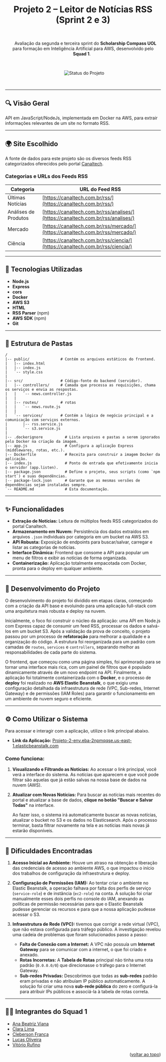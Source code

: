 <div align="center">
  <a name="readme-top"></a>
  
  <h1> Projeto 2 – Leitor de Notícias RSS (Sprint 2 e 3)</h1>

  <p>
    Avaliação da segunda e terceira sprint do <strong>Scholarship Compass UOL</strong> para formação em Inteligência Artificial para AWS, desenvolvido pelo <strong>Squad 1</strong>.
  </p>

  <p>
    <img src="https://img.shields.io/badge/STATUS-CONCLUIDO-green" alt="Status do Projeto" />
  </p>
</div>

<br>



---

## 🔍 Visão Geral

API em JavaScript/NodeJs, implementada em Docker na AWS, para extrair informações relevantes de um site no formato RSS.

---

## 🌍 Site Escolhido

A fonte de dados para este projeto são os diversos feeds RSS categorizados oferecidos pelo portal [Canaltech](https://canaltech.com.br).

### Categorias e URLs dos Feeds RSS

| Categoria             | URL do Feed RSS                                      |
|-----------------------|------------------------------------------------------|
| Últimas Notícias      | [https://canaltech.com.br/rss/](https://canaltech.com.br/rss/)         |
| Análises de Produtos  | [https://canaltech.com.br/rss/analises/](https://canaltech.com.br/rss/analises/) |
| Mercado               | [https://canaltech.com.br/rss/mercado/](https://canaltech.com.br/rss/mercado/)   |
| Ciência               | [https://canaltech.com.br/rss/ciencia/](https://canaltech.com.br/rss/ciencia/)   |


---

## 💼 Tecnologias Utilizadas

-   **Node.js**
-   **Express**
-   **cors**
-   **Docker**
-   **AWS S3**
-   **HTML**
-   **RSS Parser** (npm)
-   **AWS SDK** (npm)
-   **Git**

---

## 📂 Estrutura de Pastas



```text
/
|-- public/              # Contém os arquivos estáticos do frontend.
|   |-- index.html       
|   |-- index.js         
|   `-- style.css        
|
|-- src/                 # Código-fonte do backend (servidor).
|   |-- controllers/     # Camada que processa as requisições, chama os serviços e envia as respostas.
|   |   `-- news.controller.js 
|   |
|   |-- routes/          # rotas
|   |   `-- news.route.js    
|   |
|   `-- services/        # Contém a lógica de negócio principal e a comunicação com serviços externos.
|       |-- rss.service.js   
|       `-- s3.service.js    
|
|-- .dockerignore          # Lista arquivos e pastas a serem ignorados pelo Docker na criação da imagem.
|-- app.js                 # Configura a aplicação Express (middlewares, rotas, etc.).
|-- Dockerfile             # Receita para construir a imagem Docker da aplicação.
|-- index.js               # Ponto de entrada que efetivamente inicia o servidor (app.listen).
|-- package.json           # Define o projeto, seus scripts (como `npm start`) e suas dependências.
|-- package-lock.json      # Garante que as mesmas versões de dependências sejam instaladas sempre.
`-- README.md              # Esta documentação.
```
---
## ✨ Funcionalidades

-  **Extração de Notícias:** Leitura de múltiplos feeds RSS categorizados do portal Canaltech.
-   **Armazenamento em Nuvem:** Persistência dos dados extraídos em arquivos `.json` individuais por categoria em um bucket na AWS S3.
-   **API Robusta:** Exposição de endpoints para buscar/salvar, carregar e listar as categorias de notícias.
-   **Interface Dinâmica:** Frontend que consome a API para popular um menu de filtros e exibir as notícias de forma organizada.
-   **Containerização:** Aplicação totalmente empacotada com Docker, pronta para o deploy em qualquer ambiente.
---

## 🚀 Desenvolvimento do Projeto

O desenvolvimento do projeto foi dividido em etapas claras, começando com a criação da API base e evoluindo para uma aplicação full-stack com uma arquitetura mais robusta e deploy na nuvem.

Inicialmente, o foco foi construir o núcleo da aplicação: uma API em Node.js com Express capaz de consumir um feed RSS, processar os dados e salvá-los em um bucket S3. Após a validação da prova de conceito, o projeto passou por um processo de **refatoração** para melhorar a qualidade e a organização do código. A estrutura foi reorganizada para um padrão com camadas de `routes`, `services` e `controllers`, separando melhor as responsabilidades de cada parte do sistema.

O frontend, que começou como uma página simples, foi aprimorado para se tornar uma interface mais rica, com um painel de filtros que é populado dinamicamente através de um novo endpoint na API. Finalmente, a aplicação foi totalmente containerizada com o **Docker**, e o processo de **deploy** foi realizado no **AWS Elastic Beanstalk**, o que exigiu uma configuração detalhada da infraestrutura de rede (VPC, Sub-redes, Internet Gateway) e de permissões (IAM Roles) para garantir o funcionamento em um ambiente de nuvem seguro e eficiente.

---

## ⚙️ Como Utilizar o Sistema

Para acessar e interagir com a aplicação, utilize o link principal abaixo.

-   **Link da Aplicação:** [Projeto-2-env.eba-2npmqqse.us-east-1.elasticbeanstalk.com](http://Projeto-2-env.eba-2npmqqse.us-east-1.elasticbeanstalk.com)

### **Como funciona:**

1.  **Visualizando e Filtrando as Notícias:**
    Ao acessar o link principal, você verá a interface do sistema. As notícias que aparecem e que você pode filtrar são aquelas que já estão salvas na nossa base de dados na nuvem (AWS).

2.  **Atualizar com Novas Notícias:**
    Para buscar as notícias mais recentes do portal e atualizar a base de dados, **clique no botão "Buscar e Salvar Todas"** na interface.

    Ao fazer isso, o sistema irá automaticamente buscar as novas notícias, atualizar o bucket no S3 e os dados no Elasticsearch. Após o processo terminar, basta filtrar novamente na tela e as notícias mais novas já estarão disponíveis.

---



## 🧗 Dificuldades Encontradas


1.  **Acesso Inicial ao Ambiente:** Houve um atraso na obtenção e liberação das credenciais de acesso ao ambiente AWS, o que impactou o início dos trabalhos de configuração da infraestrutura e deploy.

2.  **Configuração de Permissões (IAM):** Ao tentar criar o ambiente no Elastic Beanstalk, a operação falhava por falta dos perfis de serviço (`service-role`) e de instância (`ec2-role`) na conta. A solução foi criar manualmente esses dois perfis no console do IAM, anexando as políticas de permissão necessárias para que o Elastic Beanstalk pudesse gerenciar os recursos e para que a nossa aplicação pudesse acessar o S3.

3.  **Infraestrutura de Rede (VPC):** tivemos que corrigir a rede virtual (VPC), que não estava configurada para tráfego público. A investigação revelou uma cadeia de problemas que foram solucionados passo a passo:
    * **Falta de Conexão com a Internet:** A VPC não possuía um **Internet Gateway** para se comunicar com a internet, o que foi criado e anexado.
    * **Rotas Incorretas:** A **Tabela de Rotas** principal não tinha uma rota padrão (`0.0.0.0/0`) que direcionasse o tráfego para o Internet Gateway.
    * **Sub-redes Privadas:** Descobrimos que todas as **sub-redes** padrão eram privadas e não atribuíam IP público automaticamente. A solução foi criar uma nova **sub-rede pública** do zero e configurá-la para atribuir IPs públicos e associá-la à tabela de rotas correta.



---

## 🧑‍💻 Integrantes do Squad 1

-   [Ana Beatriz Viana](https://github.com/naatrz)
-   [Clara Lima](https://github.com/clauriss)
-   [Cleberson França](https://github.com/Clebers0n)
-   [Lucas Oliveira](https://github.com/Lukasdevoli)
-   [Vitório Rufino](https://github.com/Vitoriokaua)

<p align="right">(<a href="#readme-top">voltar ao topo</a>)</p>
